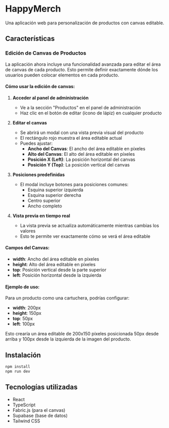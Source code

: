# HappyMerch

Una aplicación web para personalización de productos con canvas editable.

## Características

### Edición de Canvas de Productos

La aplicación ahora incluye una funcionalidad avanzada para editar el área de canvas de cada producto. Esto permite definir exactamente dónde los usuarios pueden colocar elementos en cada producto.

#### Cómo usar la edición de canvas:

1. **Acceder al panel de administración**
   - Ve a la sección "Productos" en el panel de administración
   - Haz clic en el botón de editar (ícono de lápiz) en cualquier producto

2. **Editar el canvas**
   - Se abrirá un modal con una vista previa visual del producto
   - El rectángulo rojo muestra el área editable actual
   - Puedes ajustar:
     - **Ancho del Canvas**: El ancho del área editable en píxeles
     - **Alto del Canvas**: El alto del área editable en píxeles
     - **Posición X (Left)**: La posición horizontal del canvas
     - **Posición Y (Top)**: La posición vertical del canvas

3. **Posiciones predefinidas**
   - El modal incluye botones para posiciones comunes:
     - Esquina superior izquierda
     - Esquina superior derecha
     - Centro superior
     - Ancho completo

4. **Vista previa en tiempo real**
   - La vista previa se actualiza automáticamente mientras cambias los valores
   - Esto te permite ver exactamente cómo se verá el área editable

#### Campos del Canvas:

- **width**: Ancho del área editable en píxeles
- **height**: Alto del área editable en píxeles
- **top**: Posición vertical desde la parte superior
- **left**: Posición horizontal desde la izquierda

#### Ejemplo de uso:

Para un producto como una cartuchera, podrías configurar:
- **width**: 200px
- **height**: 150px
- **top**: 50px
- **left**: 100px

Esto crearía un área editable de 200x150 píxeles posicionada 50px desde arriba y 100px desde la izquierda de la imagen del producto.

## Instalación

```bash
npm install
npm run dev
```

## Tecnologías utilizadas

- React
- TypeScript
- Fabric.js (para el canvas)
- Supabase (base de datos)
- Tailwind CSS

